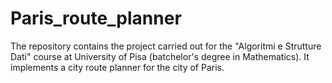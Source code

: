 # Paris_route_planner
The repository contains the project carried out for the "Algoritmi e Strutture Dati" course at University of Pisa (batchelor's degree in Mathematics). It implements a city route planner for the city of Paris.

